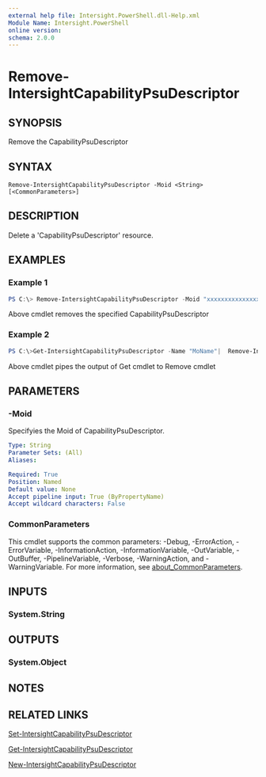 ```yaml
---
external help file: Intersight.PowerShell.dll-Help.xml
Module Name: Intersight.PowerShell
online version:
schema: 2.0.0
---
```


# Remove-IntersightCapabilityPsuDescriptor

## SYNOPSIS
Remove the CapabilityPsuDescriptor

## SYNTAX

```
Remove-IntersightCapabilityPsuDescriptor -Moid <String> [<CommonParameters>]
```

## DESCRIPTION
Delete a &apos;CapabilityPsuDescriptor&apos; resource.

## EXAMPLES

### Example 1
```powershell
PS C:\> Remove-IntersightCapabilityPsuDescriptor -Moid "xxxxxxxxxxxxxxxxxxxxxxxxxxx"
```
Above cmdlet removes the specified CapabilityPsuDescriptor 

### Example 2
```powershell
PS C:\>Get-IntersightCapabilityPsuDescriptor -Name "MoName"|  Remove-IntersightCapabilityPsuDescriptor
```
Above cmdlet pipes the output of Get cmdlet to Remove cmdlet

## PARAMETERS

### -Moid
Specifyies the Moid of CapabilityPsuDescriptor.

```yaml
Type: String
Parameter Sets: (All)
Aliases:

Required: True
Position: Named
Default value: None
Accept pipeline input: True (ByPropertyName)
Accept wildcard characters: False
```

### CommonParameters
This cmdlet supports the common parameters: -Debug, -ErrorAction, -ErrorVariable, -InformationAction, -InformationVariable, -OutVariable, -OutBuffer, -PipelineVariable, -Verbose, -WarningAction, and -WarningVariable. For more information, see [about_CommonParameters](http://go.microsoft.com/fwlink/?LinkID=113216).

## INPUTS

### System.String

## OUTPUTS

### System.Object
## NOTES

## RELATED LINKS

[Set-IntersightCapabilityPsuDescriptor](./Set-IntersightCapabilityPsuDescriptor.md)

[Get-IntersightCapabilityPsuDescriptor](./Get-IntersightCapabilityPsuDescriptor.md)

[New-IntersightCapabilityPsuDescriptor](./New-IntersightCapabilityPsuDescriptor.md)

